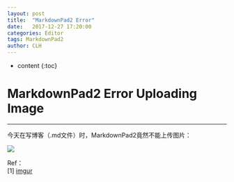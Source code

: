 ```yaml
---
layout: post
title:  "MarkdownPad2 Error"
date:   2017-12-27 17:20:00 
categories: Editor
tags: MarkdownPad2
author: CLH
---
```


* content
{:toc}

# MarkdownPad2 Error Uploading Image #

----------
今天在写博客（.md文件）时，MarkdownPad2竟然不能上传图片：    
     
![](https://i.imgur.com/p1CR8Kq.jpg)     

Ref：    
[1] [imgur](https://imgur.com)    
